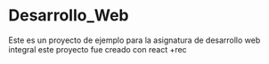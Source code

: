 # Desarrollo_Web

Este es un proyecto de ejemplo para la asignatura de desarrollo web integral
este proyecto fue creado con react +rec
